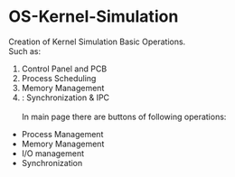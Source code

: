 # OS-Kernel-Simulation
Creation of Kernel Simulation Basic Operations.<br>
Such as:<br>
1. Control Panel and PCB
2. Process Scheduling
3. Memory Management
4. : Synchronization & IPC
<br><br>
In main page there are buttons of following operations:
<ul>
<li>Process Management
</li>
<li>Memory Management
</li>
<li>I/O management
</li>
<li>Synchronization
</li>
</ul>
